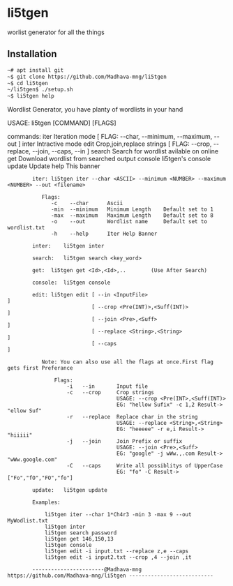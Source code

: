 # li5tgen
worlist generator for all the things


## Installation
```bash 
~# apt install git
~$ git clone https://github.com/Madhava-mng/li5tgen
~$ cd li5tgen
~/li5tgen$ ./setup.sh
~$ li5tgen help
```

Wordlist Generator, you have planty of wordlists in your hand

USAGE:   li5tgen [COMMAND] [FLAGS]

commands:
   iter     Iteration mode [ FLAG: --char, --minimum, --maximum, --out ]
   inter    Intractive mode
   edit     Crop,join,replace strings [ FLAG: --crop, --replace, --join, --caps, --in ]
   search   Search for wordlist avilable on online
   get      Download wordlist from searched output
   console  li5tgen's console
   update   Update
   help     This banner



            iter: li5tgen iter --char <ASCII> --minimum <NUMBER> --maximum <NUMBER> --out <filename>

               Flags:
                  -c    --char      Ascii
                  -min  --minimum   Minimum Length    Default set to 1
                  -max  --maximum   Maximum Length    Default set to 8
                  -o    --out       Wordlist name     Default set to wordlist.txt
                  -h    --help      Iter Help Banner

            inter:    li5tgen inter

            search:   li5tgen search <key_word>

            get:  li5tgen get <Id>,<Id>,..        (Use After Search)

            console:  li5tgen console

            edit: li5tgen edit [ --in <InputFile>                           ]
                               [ --crop <Pre(INT)>,<Suff(INT)>              ]
                               [ --join <Pre>,<Suff>                        ]
                               [ --replace <String>,<String>                ]
                               [ --caps                                     ]

               Note: You can also use all the flags at once.First flag gets first Preferance

                   Flags:
                       -i   --in       Input file
                       -c   --crop     Crop strings
                                       USAGE: --crop <Pre(INT>,<Suff(INT)>
                                       EG: "hellow Sufix" -c 1,2 Result-> "ellow Suf"
                       -r   --replace  Replace char in the string
                                       USAGE: --replace <String>,<String>
                                       EG: "heeeee" -r e,i Result-> "hiiiii"
                       -j   --join     Join Prefix or suffix
                                       USAGE: --join <Pre>,<Suff>
                                       EG: "google" -j wWw.,.com Result-> "wWw.google.com"
                       -C   --caps     Write all possiblitys of UpperCase
                                       EG: "fo" -C Result-> ["Fo","fO","FO","fo"]

            update:   li5tgen update

            Examples:

                li5tgen iter --char 1*Ch4r3 -min 3 -max 9 --out MyWodlist.txt
                li5tgen inter
                li5tgen search password
                li5tgen get 146,150,13
                li5tgen console
                li5tgen edit -i input.txt --replace z,e --caps
                li5tgen edit -i input2.txt --crop ,4 --join ,it

            -----------------------@Madhava-mng    https://github.com/Madhava-mng/li5tgen ---------------------------

